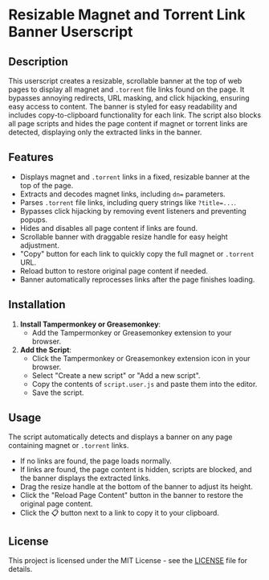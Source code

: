 # Resizable Magnet and Torrent Link Banner Userscript

## Description
This userscript creates a resizable, scrollable banner at the top of web pages to display all magnet and `.torrent` file links found on the page. It bypasses annoying redirects, URL masking, and click hijacking, ensuring easy access to content. The banner is styled for easy readability and includes copy-to-clipboard functionality for each link. The script also blocks all page scripts and hides the page content if magnet or torrent links are detected, displaying only the extracted links in the banner.

## Features
- Displays magnet and `.torrent` links in a fixed, resizable banner at the top of the page.
- Extracts and decodes magnet links, including `dn=` parameters.
- Parses `.torrent` file links, including query strings like `?title=...`.
- Bypasses click hijacking by removing event listeners and preventing popups.
- Hides and disables all page content if links are found.
- Scrollable banner with draggable resize handle for easy height adjustment.
- "Copy" button for each link to quickly copy the full magnet or `.torrent` URL.
- Reload button to restore original page content if needed.
- Banner automatically reprocesses links after the page finishes loading.

## Installation
1. **Install Tampermonkey or Greasemonkey**:  
   - Add the Tampermonkey or Greasemonkey extension to your browser.
2. **Add the Script**:  
   - Click the Tampermonkey or Greasemonkey extension icon in your browser.
   - Select "Create a new script" or "Add a new script".
   - Copy the contents of `script.user.js` and paste them into the editor.
   - Save the script.

## Usage
The script automatically detects and displays a banner on any page containing magnet or `.torrent` links.  
- If no links are found, the page loads normally.  
- If links are found, the page content is hidden, scripts are blocked, and the banner displays the extracted links.  
- Drag the resize handle at the bottom of the banner to adjust its height.
- Click the "Reload Page Content" button in the banner to restore the original page content.
- Click the 📋 button next to a link to copy it to your clipboard.

## License
This project is licensed under the MIT License - see the [LICENSE](LICENSE) file for details.
